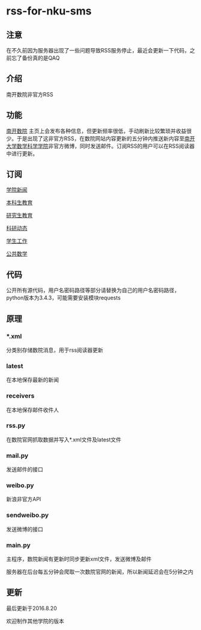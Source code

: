 # rss-for-nku-sms

## 注意

在不久前因为服务器出现了一些问题导致RSS服务停止，最近会更新一下代码，之前忘了备份真的是QAQ

## 介绍

南开数院非官方RSS

## 功能

[南开数院](http://sms.nankai.edu.cn) 主页上会发布各种信息，但更新频率很低，手动刷新比较繁琐并收益很少。于是出现了这非官方RSS，在数院网站内容更新的五分钟内推送新内容至[南开大学数学科学学院](http://weibo.com/u/5627139429)非官方微博，同时发送邮件。订阅RSS的用户可以在RSS阅读器中进行更新。

## 订阅

[学院新闻](http://120.27.29.76/rss/nku_math/xyxw.xml) 

[本科生教育](http://120.27.29.76/rss/nku_math/bksjw.xml) 

[研究生教育](http://120.27.29.76/rss/nku_math/yjsjw.xml) 

[科研动态](http://120.27.29.76/rss/nku_math/kydt.xml) 

[学生工作](http://120.27.29.76/rss/nku_math/xsgz.xml) 

[公共数学](http://120.27.29.76/rss/nku_math/ggsx.xml) 

## 代码

公开所有源代码，用户名密码路径等部分请替换为自己的用户名密码路径，python版本为3.4.3，可能需要安装模块requests

## 原理

### *.xml

分类别存储数院消息，用于rss阅读器更新

### latest

在本地保存最新的新闻

### receivers

在本地保存邮件收件人

### rss.py

在数院官网抓取数据并写入*.xml文件及latest文件

### mail.py

发送邮件的接口

### weibo.py

新浪非官方API

### sendweibo.py

发送微博的接口

### main.py

主程序，数院新闻有更新时同步更新xml文件，发送微博及邮件

服务器在后台每五分钟会爬取一次数院官网的新闻，所以新闻延迟会在5分钟之内

## 更新

最后更新于2016.8.20

欢迎制作其他学院的版本
